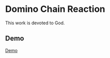 # Domino Chain Reaction

This work is devoted to God.


## Demo

[Demo](https://sanjosolutions.github.io/domino-chain-reaction/)

